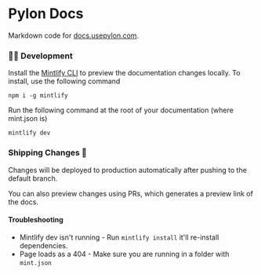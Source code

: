 # Pylon Docs

Markdown code for [docs.usepylon.com](https://docs.usepylon.com).

### 👩‍💻 Development

Install the [Mintlify CLI](https://www.npmjs.com/package/mintlify) to preview
the documentation changes locally. To install, use the following command

```
npm i -g mintlify
```

Run the following command at the root of your documentation (where mint.json is)

```
mintlify dev
```

### Shipping Changes 🚢

Changes will be deployed to production automatically after pushing to the
default branch.

You can also preview changes using PRs, which generates a preview link of the
docs.

#### Troubleshooting

- Mintlify dev isn't running - Run `mintlify install` it'll re-install
  dependencies.
- Page loads as a 404 - Make sure you are running in a folder with `mint.json`

